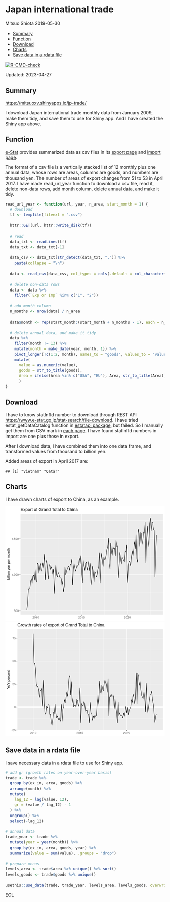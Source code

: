 Japan international trade
================
Mitsuo Shiota
2019-05-30

- <a href="#summary" id="toc-summary">Summary</a>
- <a href="#function" id="toc-function">Function</a>
- <a href="#download" id="toc-download">Download</a>
- <a href="#charts" id="toc-charts">Charts</a>
- <a href="#save-data-in-a-rdata-file"
  id="toc-save-data-in-a-rdata-file">Save data in a rdata file</a>

<!-- badges: start -->

[![R-CMD-check](https://github.com/mitsuoxv/jp-trade/actions/workflows/R-CMD-check.yaml/badge.svg)](https://github.com/mitsuoxv/jp-trade/actions/workflows/R-CMD-check.yaml)
<!-- badges: end -->

Updated: 2023-04-27

## Summary

<https://mitsuoxv.shinyapps.io/jp-trade/>

I download Japan international trade monthly data from January 2009,
make them tidy, and save them to use for Shiny app. And I have created
the Shiny app above.

## Function

[e-Stat](https://www.e-stat.go.jp/en) provides summarized data as csv
files in its [export
page](https://www.e-stat.go.jp/stat-search/files?page=1&layout=datalist&toukei=00350300&bunya_l=16&tstat=000001013137&cycle=1&tclass1=000001013260&tclass2=000001013261&second2=1)
and [import
page](https://www.e-stat.go.jp/stat-search/files?page=1&layout=datalist&toukei=00350300&bunya_l=16&tstat=000001013137&cycle=1&tclass1=000001013260&tclass2=000001013262&second2=1).

The format of a csv file is a vertically stacked list of 12 monthly plus
one annual data, whose rows are areas, columns are goods, and numbers
are thousand yen. The number of areas of export changes from 51 to 53 in
April 2017. I have made read_url_year function to download a csv file,
read it, delete non-data rows, add month column, delete annual data, and
make it tidy.

``` r
read_url_year <- function(url, year, n_area, start_month = 1) {
  # download
  tf <- tempfile(fileext = ".csv")
  
  httr::GET(url, httr::write_disk(tf))
  
  # read
  data_txt <- readLines(tf)
  data_txt <- data_txt[-1]
  
  data_csv <- data_txt[str_detect(data_txt, ",")] %>% 
    paste(collapse = "\n")
  
  data <- read_csv(data_csv, col_types = cols(.default = col_character()))
  
  # delete non-data rows
  data <- data %>% 
    filter(`Exp or Imp` %in% c("1", "2"))
  
  # add month column
  n_months <- nrow(data) / n_area
  
  data$month <- rep(start_month:(start_month + n_months - 1), each = n_area)
  
  # delete annual data, and make it tidy
  data %>% 
    filter(month != 13) %>% 
    mutate(month = make_date(year, month, 1)) %>% 
    pivot_longer(!c(1:2, month), names_to = "goods", values_to = "value") %>% 
    mutate(
      value = as.numeric(value),
      goods = str_to_title(goods),
      Area = ifelse(Area %in% c("USA", "EU"), Area, str_to_title(Area))
      )
}
```

## Download

I have to know statInfId number to download through REST API
<https://www.e-stat.go.jp/stat-search/file-download>. I have tried
estat_getDataCatalog function in [estatapi
package](https://cran.rstudio.com/web/packages/estatapi/estatapi.pdf),
but failed. So I manually get them from CSV mark in [each
page](https://www.e-stat.go.jp/stat-search/files?page=1&layout=datalist&toukei=00350300&bunya_l=16&tstat=000001013137&cycle=1&year=20190&month=12040604&tclass1=000001013260&tclass2=000001013261&result_back=1&second2=1).
I have found statInfId numbers in import are one plus those in export.

After I download data, I have combined them into one data frame, and
transformed values from thousand to billion yen.

Added areas of export in April 2017 are:

    ## [1] "Vietnam" "Qatar"

## Charts

I have drawn charts of export to China, as an example.

![](README_files/figure-gfm/charts-1.png)<!-- -->![](README_files/figure-gfm/charts-2.png)<!-- -->

## Save data in a rdata file

I save necessary data in a rdata file to use for Shiny app.

``` r
# add gr (growth rates on year-over-year basis)
trade <- trade %>% 
  group_by(ex_im, area, goods) %>% 
  arrange(month) %>% 
  mutate(
    lag_12 = lag(value, 12),
    gr = (value / lag_12) - 1
  ) %>% 
  ungroup() %>% 
  select(-lag_12)

# annual data
trade_year <- trade %>% 
  mutate(year = year(month)) %>% 
  group_by(ex_im, area, goods, year) %>% 
  summarize(value = sum(value), .groups = "drop")

# prepare menus
levels_area <- trade$area %>% unique() %>% sort()
levels_goods <- trade$goods %>% unique()

usethis::use_data(trade, trade_year, levels_area, levels_goods, overwrite = TRUE)
```

EOL
